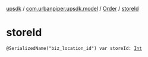 [upsdk](../../index.md) / [com.urbanpiper.upsdk.model](../index.md) / [Order](index.md) / [storeId](./store-id.md)

# storeId

`@SerializedName("biz_location_id") var storeId: `[`Int`](https://kotlinlang.org/api/latest/jvm/stdlib/kotlin/-int/index.html)